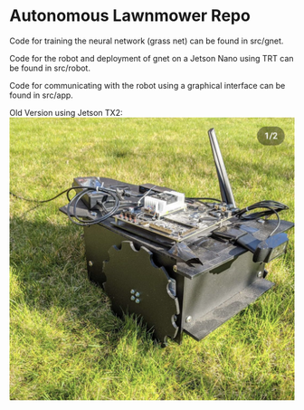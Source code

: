 # Autonomous Lawnmower Repo

Code for training the neural network (grass net) can be found in src/gnet.

Code for the robot and deployment of gnet on a Jetson Nano using TRT can be found in src/robot.

Code for communicating with the robot using a graphical interface can be found in src/app.


Old Version using Jetson TX2:
![Alt text](images/lawnmower_old.png?raw=true "Title")
